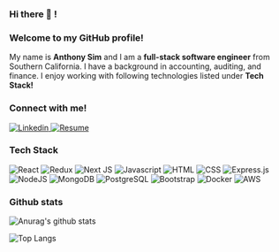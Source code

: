 ### Hi there 👋 !

### Welcome to my GitHub profile!

<p>
  My name is <strong>Anthony Sim</strong> and I am a <strong>full-stack software engineer</strong> from Southern California. I have a  background in accounting, auditing, and finance. I enjoy working with following technologies listed under <strong>Tech Stack!</strong>
</p>

### Connect with me!

<p>
  <a target="_blank" href="https://www.linkedin.com/in/sim-anthony/">
    <img alt="Linkedin" src="https://img.shields.io/badge/linkedin-0077B5?logo=linkedin&logoColor=white&style=for-the-badge" />
  </a>
  
  <a target="_blank" href="https://www.linkedin.com/in/sim-anthony/">
    <img alt="Resume" src="https://img.shields.io/badge/Resume-60B5CC?style=for-the-badge" />
  </a>
</p>

### Tech Stack

<p>
  <img alt="React" src="https://img.shields.io/badge/React-61DAFB?logo=react&logoColor=black&style=for-the-badge" />

  <img alt="Redux" src="https://img.shields.io/badge/redux-%23593d88.svg?style=for-the-badge&logo=redux&logoColor=white"/>

   <img alt="Next JS" src="https://img.shields.io/badge/nextjs-%23000000.svg?style=for-the-badge&logo=next.js&logoColor=white"/>

  <img alt="Javascript" src="https://img.shields.io/badge/JavaScript-F7DF1E?logo=JavaScript&logoColor=black&style=for-the-badge" />

  <img alt="HTML" src="https://img.shields.io/badge/HTML-E34F26?logo=html5&logoColor=white&style=for-the-badge" />

  <img alt="CSS" src="https://img.shields.io/badge/CSS-1572B6?logo=css3&logoColor=white&style=for-the-badge" />

  <img alt="Express.js" src="https://img.shields.io/badge/express.js-%23404d59.svg?style=for-the-badge&logo=express&logoColor=%2361DAFB"/>

  <img alt="NodeJS" src="https://img.shields.io/badge/NodeJS-088A51?logo=Node.js&logoColor=white&style=for-the-badge" />

  <img alt="MongoDB" src="https://img.shields.io/badge/MongoDB-47A248?logo=mongodb&logoColor=white&style=for-the-badge" />

  <img alt="PostgreSQL" src="https://img.shields.io/badge/PostgreSQL-336791?logo=postgresql&logoColor=white&style=for-the-badge" />

  <img alt="Bootstrap" src="https://img.shields.io/badge/bootstrap-%23563D7C.svg?style=for-the-badge&logo=bootstrap&logoColor=white"/>

  <img alt="Docker" src="https://img.shields.io/badge/docker-%230db7ed.svg?style=for-the-badge&logo=docker&logoColor=white"/>

  <img alt="AWS" src="https://img.shields.io/badge/AWS-%23FF9900.svg?style=for-the-badge&logo=amazon-aws&logoColor=white"/>
 </p>

### Github stats

![Anurag's github stats](https://github-readme-stats.vercel.app/api?username=anthonysim&count_private=true&show_icons=true&theme=tokyonight)

![Top Langs](https://github-readme-stats.vercel.app/api/top-langs/?username=anthonysim&theme=tokyonight)
